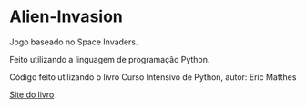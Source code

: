 # Alien-Invasion
Jogo baseado no Space Invaders.

Feito utilizando a linguagem de programação Python.

Código feito utilizando o livro Curso Intensivo de Python, autor: Eric Matthes

[Site do livro](https://nostarch.com/python-crash-course-3rd-edition)
